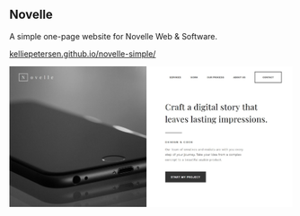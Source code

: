 ## Novelle

A simple one-page website for Novelle Web & Software. 

[kelliepetersen.github.io/novelle-simple/](https://kelliepetersen.github.io/novelle-simple/ "Novelle website Link")

[![Screenshot of Novelle website](screenshot.jpg "Novelle Website Screenshot")](https://kelliepetersen.github.io/novelle-simple/ "Novelle website Link")